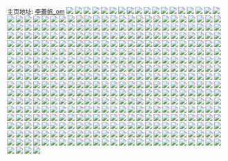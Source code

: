 主页地址: [李蕾帆_om](https://weibo.com/u/5247281561) 
![](https://wx4.sinaimg.cn/mw2000/005J73Dzly1h9omh6bc5vj32c034nnpe.jpg) 
![](https://wx4.sinaimg.cn/mw2000/005J73Dzly1h9omh8sh2vj32c03404qp.jpg) 
![](https://wx4.sinaimg.cn/mw2000/005J73Dzly1h9omitakvmj32bz34w4qq.jpg) 
![](https://wx4.sinaimg.cn/mw2000/005J73Dzly1h9omh80bj3j3293319npe.jpg) 
![](https://wx4.sinaimg.cn/mw2000/005J73Dzly1h9omh9moluj31js282b29.jpg) 
![](https://wx4.sinaimg.cn/mw2000/005J73Dzly1h9kn6uz4txj31o02aghdt.jpg) 
![](https://wx4.sinaimg.cn/mw2000/005J73Dzly1h913d6k7wkj30n01dstc2.jpg) 
![](https://wx4.sinaimg.cn/mw2000/005J73Dzly1h913d741l9j30u01hcqc7.jpg) 
![](https://wx4.sinaimg.cn/mw2000/005J73Dzgy1h8z98zhevej30n00lkq7l.jpg) 
![](https://wx4.sinaimg.cn/mw2000/005J73Dzgy1h8z98yklurj30n00mmdmr.jpg) 
![](https://wx4.sinaimg.cn/mw2000/005J73Dzgy1h8ub0raszaj31cl14wqi0.jpg) 
![](https://wx4.sinaimg.cn/mw2000/005J73Dzgy1h8ub0v54esj31kw1fcqs1.jpg) 
![](https://wx4.sinaimg.cn/mw2000/005J73Dzly1h8l1al0fl1j32c0340u0y.jpg) 
![](https://wx4.sinaimg.cn/mw2000/005J73Dzly1h8l1boupafj30n00vudrq.jpg) 
![](https://wx4.sinaimg.cn/mw2000/005J73Dzly1h8l1ahsmjmj30u01hck33.jpg) 
![](https://wx4.sinaimg.cn/mw2000/005J73Dzgy1h8d27r187ej30n00mm40x.jpg) 
![](https://wx4.sinaimg.cn/mw2000/005J73Dzgy1h8d27srdi8j30n00mo799.jpg) 
![](https://wx4.sinaimg.cn/mw2000/005J73Dzgy1h8d27u2rg3j30n00ms454.jpg) 
![](https://wx4.sinaimg.cn/mw2000/005J73Dzgy1h8d27vbhroj30n00mp7dd.jpg) 
![](https://wx4.sinaimg.cn/mw2000/005J73Dzgy1h83zrx61juj30n00uhdrj.jpg) 
![](https://wx4.sinaimg.cn/mw2000/005J73Dzgy1h83zryh573j30n00uhtei.jpg) 
![](https://wx4.sinaimg.cn/mw2000/005J73Dzgy1h7vvftm24rj30n00mpk03.jpg) 
![](https://wx4.sinaimg.cn/mw2000/005J73Dzgy1h7vvfs2v5ij30n00mwajm.jpg) 
![](https://wx4.sinaimg.cn/mw2000/005J73Dzgy1h7tmhz4x65j33402c07wi.jpg) 
![](https://wx4.sinaimg.cn/mw2000/005J73Dzgy1h7tmi4bo7ej31o02yoe81.jpg) 
![](https://wx4.sinaimg.cn/mw2000/005J73Dzly1h7jtladfq5j30yi16w437.jpg) 
![](https://wx4.sinaimg.cn/mw2000/005J73Dzly1h7jtl9pizaj30n01ds7ba.jpg) 
![](https://wx4.sinaimg.cn/mw2000/005J73Dzly1h7jtlaxpvuj30n00f7gnz.jpg) 
![](https://wx4.sinaimg.cn/mw2000/005J73Dzly1h7fnwo2jp4j32c033zkjl.jpg) 
![](https://wx4.sinaimg.cn/mw2000/005J73Dzly1h7fnwpccq9j32fz2c0nnm.jpg) 
![](https://wx4.sinaimg.cn/mw2000/005J73Dzly1h7fnwopgnuj32c03404qp.jpg) 
![](https://wx4.sinaimg.cn/mw2000/005J73Dzly1h7fnwk7ab2j32l12c01ky.jpg) 
![](https://wx4.sinaimg.cn/mw2000/005J73Dzgy1h7d44gnbb8j31o0280b29.jpg) 
![](https://wx4.sinaimg.cn/mw2000/005J73Dzgy1h7d44ag5aqj31m125e7wh.jpg) 
![](https://wx4.sinaimg.cn/mw2000/005J73Dzgy1h7d44lcpftj31k41ut4qp.jpg) 
![](https://wx4.sinaimg.cn/mw2000/005J73Dzgy1h7d44vvfzrj32801o01ky.jpg) 
![](https://wx4.sinaimg.cn/mw2000/005J73Dzly1h79tst2xzyj30n00s0tga.jpg) 
![](https://wx4.sinaimg.cn/mw2000/005J73Dzly1h79tqezemwj30n00o4gq3.jpg) 
![](https://wx4.sinaimg.cn/mw2000/005J73Dzly1h79tssgl5yj30n00gx422.jpg) 
![](https://wx4.sinaimg.cn/mw2000/005J73Dzly1h79ttk2fglj30n00s7myj.jpg) 
![](https://wx4.sinaimg.cn/mw2000/005J73Dzly1h704uxipiej30n01dsgxz.jpg) 
![](https://wx4.sinaimg.cn/mw2000/005J73Dzly1h704uypju4j31jk0uw3zs.jpg) 
![](https://wx4.sinaimg.cn/mw2000/005J73Dzly1h6vsq3f1oyj31kw16ktyc.jpg) 
![](https://wx4.sinaimg.cn/mw2000/005J73Dzly1h6vsq3unwlj30sg0lbwpa.jpg) 
![](https://wx4.sinaimg.cn/mw2000/005J73Dzly1h6vsq4afnsj31kw16kkhr.jpg) 
![](https://wx4.sinaimg.cn/mw2000/005J73Dzly1h6vsq4nq1fj31kw16knkj.jpg) 
![](https://wx4.sinaimg.cn/mw2000/005J73Dzly1h6vsq566izj30sg0lbdsp.jpg) 
![](https://wx4.sinaimg.cn/mw2000/005J73Dzly1h6vsq2yjl1j31kw16kh9d.jpg) 
![](https://wx4.sinaimg.cn/mw2000/005J73Dzly1h6rem5c3jij32c03404qp.jpg) 
![](https://wx4.sinaimg.cn/mw2000/005J73Dzly1h6remxscrvj30n014ldr6.jpg) 
![](https://wx4.sinaimg.cn/mw2000/005J73Dzly1h6remxireuj30n014otgz.jpg) 
![](https://wx4.sinaimg.cn/mw2000/005J73Dzly1h6rem5z206j321g33squw.jpg) 
![](https://wx4.sinaimg.cn/mw2000/005J73Dzly1h6rentgmiij32c0340npe.jpg) 
![](https://wx4.sinaimg.cn/mw2000/005J73Dzly1h6ren04z2gj32c0340e82.jpg) 
![](https://wx4.sinaimg.cn/mw2000/005J73Dzly1h6p110p2aqj31nm2o2tfr.jpg) 
![](https://wx4.sinaimg.cn/mw2000/005J73Dzly1h6p111bzhlj30l00wzjwh.jpg) 
![](https://wx4.sinaimg.cn/mw2000/005J73Dzly1h6p111mrgdj30mz0u7wlb.jpg) 
![](https://wx4.sinaimg.cn/mw2000/005J73Dzly1h6p1132vktj31o02g1u0x.jpg) 
![](https://wx4.sinaimg.cn/mw2000/005J73Dzgy1h6b44y2cv3j31561f4tvk.jpg) 
![](https://wx4.sinaimg.cn/mw2000/005J73Dzgy1h6b451rx5aj32nt2c04qr.jpg) 
![](https://wx4.sinaimg.cn/mw2000/005J73Dzgy1h6b4555096j32c030qb2b.jpg) 
![](https://wx4.sinaimg.cn/mw2000/005J73Dzgy1h6b45kt0h2j32c03401ky.jpg) 
![](https://wx4.sinaimg.cn/mw2000/005J73Dzgy1h6b4oczdfjj32c03407wj.jpg) 
![](https://wx4.sinaimg.cn/mw2000/005J73Dzgy1h6b4ohv6p2j32c0340b2c.jpg) 
![](https://wx4.sinaimg.cn/mw2000/005J73Dzly1h6464y71zij3253340u0y.jpg) 
![](https://wx4.sinaimg.cn/mw2000/005J73Dzly1h6465bj5oqj33402c0e82.jpg) 
![](https://wx4.sinaimg.cn/mw2000/005J73Dzly1h6464ngl9bj32c03407a9.jpg) 
![](https://wx4.sinaimg.cn/mw2000/005J73Dzly1h64652px6wj32c0340x6s.jpg) 
![](https://wx4.sinaimg.cn/mw2000/005J73Dzly1h6464r8rrsj32c03404qs.jpg) 
![](https://wx4.sinaimg.cn/mw2000/005J73Dzly1h6464la2swj32c0340npd.jpg) 
![](https://wx4.sinaimg.cn/mw2000/005J73Dzly1h6465uo9ywj32c03401l0.jpg) 
![](https://wx4.sinaimg.cn/mw2000/005J73Dzgy1h62h6ctguej31j323uhdt.jpg) 
![](https://wx4.sinaimg.cn/mw2000/005J73Dzgy1h62h6b6a8lj31n11t97ev.jpg) 
![](https://wx4.sinaimg.cn/mw2000/005J73Dzly1h61mzd432wj31xg2lgqv6.jpg) 
![](https://wx4.sinaimg.cn/mw2000/005J73Dzly1h61mzb2hrij324f2uyb2b.jpg) 
![](https://wx4.sinaimg.cn/mw2000/005J73Dzly1h61mz2t9bvj319y1y01b9.jpg) 
![](https://wx4.sinaimg.cn/mw2000/005J73Dzly1h61myvpgqvj321420b1kz.jpg) 
![](https://wx4.sinaimg.cn/mw2000/005J73Dzly1h61mz86mi8j32c0340hdy.jpg) 
![](https://wx4.sinaimg.cn/mw2000/005J73Dzly1h5glg4q2bhj30n01dsavg.jpg) 
![](https://wx4.sinaimg.cn/mw2000/005J73Dzly1h5glg1hgjvj30n01ds4qp.jpg) 
![](https://wx4.sinaimg.cn/mw2000/005J73Dzly1h58vmv99pqj30fa0qa0wv.jpg) 
![](https://wx4.sinaimg.cn/mw2000/005J73Dzly1h58vmxvub3j30f90o0tdx.jpg) 
![](https://wx4.sinaimg.cn/mw2000/005J73Dzly1h57dpk84m0j30n018q410.jpg) 
![](https://wx4.sinaimg.cn/mw2000/005J73Dzly1h57dpjyjdkj30n00vt0vz.jpg) 
![](https://wx4.sinaimg.cn/mw2000/005J73Dzly1h52uj43gfzj32dc35sqv7.jpg) 
![](https://wx4.sinaimg.cn/mw2000/005J73Dzly1h52uj5fmbfj31oo1o04qp.jpg) 
![](https://wx4.sinaimg.cn/mw2000/005J73Dzly1h52uiww83ij32dc35sb2a.jpg) 
![](https://wx4.sinaimg.cn/mw2000/005J73Dzly1h4x81lsqnbj31e02jyhdt.jpg) 
![](https://wx4.sinaimg.cn/mw2000/005J73Dzly1h4x81jjw7jj31ia235h69.jpg) 
![](https://wx4.sinaimg.cn/mw2000/005J73Dzly1h4x81wvo06j31jb2edb29.jpg) 
![](https://wx4.sinaimg.cn/mw2000/005J73Dzly1h4x81o7tcbj31uh1nzx6p.jpg) 
![](https://wx4.sinaimg.cn/mw2000/005J73Dzly1h4x81rdjyfj31nz2yoqv5.jpg) 
![](https://wx4.sinaimg.cn/mw2000/005J73Dzly1h4oqeeg6u1j323p31j1ky.jpg) 
![](https://wx4.sinaimg.cn/mw2000/005J73Dzly1h4oqeff9frj32be35s7wi.jpg) 
![](https://wx4.sinaimg.cn/mw2000/005J73Dzly1h4oqepbk1uj328q2zne82.jpg) 
![](https://wx4.sinaimg.cn/mw2000/005J73Dzly1h4lgdmb50hj31cg27qnk2.jpg) 
![](https://wx4.sinaimg.cn/mw2000/005J73Dzly1h4lgdnibcuj31j929b4oq.jpg) 
![](https://wx4.sinaimg.cn/mw2000/005J73Dzly1h4lgdmtlpkj31751wj7n5.jpg) 
![](https://wx4.sinaimg.cn/mw2000/005J73Dzly1h4echkaafwj30mi0mr7at.jpg) 
![](https://wx4.sinaimg.cn/mw2000/005J73Dzly1h4bdu0uz4zj30mm12dti3.jpg) 
![](https://wx4.sinaimg.cn/mw2000/005J73Dzly1h4bdtylf0fj30mg13nwm5.jpg) 
![](https://wx4.sinaimg.cn/mw2000/005J73Dzly1h3pgjic9wkj32c0340e82.jpg) 
![](https://wx4.sinaimg.cn/mw2000/005J73Dzly1h3pgjzobqzj32c0340qv9.jpg) 
![](https://wx4.sinaimg.cn/mw2000/005J73Dzgy1h3mzf1a92xj31fn1wu7uj.jpg) 
![](https://wx4.sinaimg.cn/mw2000/005J73Dzgy1h3mzf3jg6sj31kt23q4qp.jpg) 
![](https://wx4.sinaimg.cn/mw2000/005J73Dzgy1h3mzezks3vj30yi19ldr6.jpg) 
![](https://wx4.sinaimg.cn/mw2000/005J73Dzgy1h3mzeygtpcj30yi19rdrk.jpg) 
![](https://wx4.sinaimg.cn/mw2000/005J73Dzgy1h3kko0j8k0j30n00ukdn0.jpg) 
![](https://wx4.sinaimg.cn/mw2000/005J73Dzgy1h3kko1rxelj30n00pd449.jpg) 
![](https://wx4.sinaimg.cn/mw2000/005J73Dzgy1h3kko47jw5j30n00ulaf0.jpg) 
![](https://wx4.sinaimg.cn/mw2000/005J73Dzgy1h3kknyry3nj30n00u77bu.jpg) 
![](https://wx4.sinaimg.cn/mw2000/005J73Dzgy1h3bjw2abx6j315o1jq1kx.jpg) 
![](https://wx4.sinaimg.cn/mw2000/005J73Dzgy1h35rsf22k1j32c035d4qr.jpg) 
![](https://wx4.sinaimg.cn/mw2000/005J73Dzgy1h35rsh9dfoj323k2sqqv5.jpg) 
![](https://wx4.sinaimg.cn/mw2000/005J73Dzgy1h35rrz8j3kj33402c0x6p.jpg) 
![](https://wx4.sinaimg.cn/mw2000/005J73Dzgy1h35rs371uuj31ly26b7wi.jpg) 
![](https://wx4.sinaimg.cn/mw2000/005J73Dzgy1h2yup1lewxj31c02474qp.jpg) 
![](https://wx4.sinaimg.cn/mw2000/005J73Dzgy1h2yuozgi4zj31h82511ky.jpg) 
![](https://wx4.sinaimg.cn/mw2000/005J73Dzgy1h2v8cac1b5j31o0280kjl.jpg) 
![](https://wx4.sinaimg.cn/mw2000/005J73Dzgy1h2v8c79hfxj31o0280x6p.jpg) 
![](https://wx4.sinaimg.cn/mw2000/005J73Dzgy1h2v8ch8okwj31o02801ky.jpg) 
![](https://wx4.sinaimg.cn/mw2000/005J73Dzgy1h2v8cjx8lbj31o0280npd.jpg) 
![](https://wx4.sinaimg.cn/mw2000/005J73Dzgy1h2lvcn3kebj30n01dsajr.jpg) 
![](https://wx4.sinaimg.cn/mw2000/005J73Dzgy1h2lvcqt0rnj32c03401kz.jpg) 
![](https://wx4.sinaimg.cn/mw2000/005J73Dzly1h2dkzb0glvj30gi0esq49.jpg) 
![](https://wx4.sinaimg.cn/mw2000/005J73Dzly1h2cfkc2zcnj320n2ou1kz.jpg) 
![](https://wx4.sinaimg.cn/mw2000/005J73Dzly1h2cfkewx4kj321a2qlx6q.jpg) 
![](https://wx4.sinaimg.cn/mw2000/005J73Dzgy1h29ijwoj03j30n01dsdre.jpg) 
![](https://wx4.sinaimg.cn/mw2000/005J73Dzgy1h29ijy86h1j30n01dswos.jpg) 
![](https://wx4.sinaimg.cn/mw2000/005J73Dzgy1h29ijuhnl6j30n01ds7fe.jpg) 
![](https://wx4.sinaimg.cn/mw2000/005J73Dzgy1h29ik0eye2j30n01dswqs.jpg) 
![](https://wx4.sinaimg.cn/mw2000/005J73Dzgy1h29ik2vetcj30n01dsnco.jpg) 
![](https://wx4.sinaimg.cn/mw2000/005J73Dzgy1h29ik5nwp1j30n01dswqq.jpg) 
![](https://wx4.sinaimg.cn/mw2000/005J73Dzgy1h29ik7xdx1j30n01dsgz0.jpg) 
![](https://wx4.sinaimg.cn/mw2000/005J73Dzgy1h29ikc97lmj30n01dsan8.jpg) 
![](https://wx4.sinaimg.cn/mw2000/005J73Dzgy1h29ikcul4xj30u00ucwfj.jpg) 
![](https://wx4.sinaimg.cn/mw2000/005J73Dzly1h282a7dg1wj32h42bzqv6.jpg) 
![](https://wx4.sinaimg.cn/mw2000/005J73Dzly1h282a51oiij32yo280npg.jpg) 
![](https://wx4.sinaimg.cn/mw2000/005J73Dzly1h282aelf5bj32td27zu0z.jpg) 
![](https://wx4.sinaimg.cn/mw2000/005J73Dzly1h22e6i45y5j32802yoqv8.jpg) 
![](https://wx4.sinaimg.cn/mw2000/005J73Dzly1h22e6mnyt1j32802xje84.jpg) 
![](https://wx4.sinaimg.cn/mw2000/005J73Dzly1h22e6qwbkej329n30vqv7.jpg) 
![](https://wx4.sinaimg.cn/mw2000/005J73Dzly1h22e6yglirj32bz33z7wj.jpg) 
![](https://wx4.sinaimg.cn/mw2000/005J73Dzly1h22e8q7on5j30u00ucwfj.jpg) 
![](https://wx4.sinaimg.cn/mw2000/005J73Dzgy1h1zpvzwpntj30n01dswm6.jpg) 
![](https://wx4.sinaimg.cn/mw2000/005J73Dzgy1h1zpw0uhmtj30n01dsqao.jpg) 
![](https://wx4.sinaimg.cn/mw2000/005J73Dzgy1h1zpwvya6ej30mn0ovq8a.jpg) 
![](https://wx4.sinaimg.cn/mw2000/005J73Dzgy1h1xrf26i2rj31h21yrnpd.jpg) 
![](https://wx4.sinaimg.cn/mw2000/005J73Dzgy1h1xrf6lw0qj31d51ti1kx.jpg) 
![](https://wx4.sinaimg.cn/mw2000/005J73Dzgy1h1vezx8k8aj31o0280e82.jpg) 
![](https://wx4.sinaimg.cn/mw2000/005J73Dzgy1h1vf088ggyj31o02804qq.jpg) 
![](https://wx4.sinaimg.cn/mw2000/005J73Dzgy1h1veypmjeaj31v32hghdt.jpg) 
![](https://wx4.sinaimg.cn/mw2000/005J73Dzly1h1t9txwdpuj32c0340hdw.jpg) 
![](https://wx4.sinaimg.cn/mw2000/005J73Dzly1h1t9tr4v7nj32c0340e84.jpg) 
![](https://wx4.sinaimg.cn/mw2000/005J73Dzly1h1t9u1q1pej32c02k11kz.jpg) 
![](https://wx4.sinaimg.cn/mw2000/005J73Dzly1h1t9uejyt5j32c0340b2d.jpg) 
![](https://wx4.sinaimg.cn/mw2000/005J73Dzly1h1t9upwzllj31st2c0e83.jpg) 
![](https://wx4.sinaimg.cn/mw2000/005J73Dzly1h1t9uufyd7j32ag31y7wi.jpg) 
![](https://wx4.sinaimg.cn/mw2000/005J73Dzgy1h1s08h2i77j30u01hc7ng.jpg) 
![](https://wx4.sinaimg.cn/mw2000/005J73Dzgy1h1s08n1porj30n00n0jx4.jpg) 
![](https://wx4.sinaimg.cn/mw2000/005J73Dzgy1h1oiydg4eqj32yo280npf.jpg) 
![](https://wx4.sinaimg.cn/mw2000/005J73Dzgy1h1oiys4t7aj32yo2801l0.jpg) 
![](https://wx4.sinaimg.cn/mw2000/005J73Dzgy1h1oiz3wksvj32yo280hdv.jpg) 
![](https://wx4.sinaimg.cn/mw2000/005J73Dzly1h1lvdtmyfjj31o0280hdu.jpg) 
![](https://wx4.sinaimg.cn/mw2000/005J73Dzly1h1lvdx9mc9j31o0280x6p.jpg) 
![](https://wx4.sinaimg.cn/mw2000/005J73Dzly1h1lvdppebuj31o02801ky.jpg) 
![](https://wx4.sinaimg.cn/mw2000/005J73Dzgy1h1kvnglnsuj30u00xik5i.jpg) 
![](https://wx4.sinaimg.cn/mw2000/005J73Dzgy1h1kvis9uozj30vw0r2kjb.jpg) 
![](https://wx4.sinaimg.cn/mw2000/005J73Dzly1h1dsdezv1lj30mw0kxacw.jpg) 
![](https://wx4.sinaimg.cn/mw2000/005J73Dzgy1h1czd0473xj32802yox6r.jpg) 
![](https://wx4.sinaimg.cn/mw2000/005J73Dzgy1h1czcn4223j32802yo7wl.jpg) 
![](https://wx4.sinaimg.cn/mw2000/005J73Dzgy1h1csdzju4zj30n01dsk1f.jpg) 
![](https://wx4.sinaimg.cn/mw2000/005J73Dzgy1h1cse0s5qcj30n01dstij.jpg) 
![](https://wx4.sinaimg.cn/mw2000/005J73Dzgy1h1cse26plsj30n01ds47i.jpg) 
![](https://wx4.sinaimg.cn/mw2000/005J73Dzgy1h1csdy5f0oj30n01ds13m.jpg) 
![](https://wx4.sinaimg.cn/mw2000/005J73Dzgy1h1cse3fqvcj30n01dsk33.jpg) 
![](https://wx4.sinaimg.cn/mw2000/005J73Dzgy1h1cse40qh6j30u00u0q5l.jpg) 
![](https://wx4.sinaimg.cn/mw2000/005J73Dzgy1h1aiga1d5jj30n00h2q54.jpg) 
![](https://wx4.sinaimg.cn/mw2000/005J73Dzly1h14id9hgjfj324j2tax6r.jpg) 
![](https://wx4.sinaimg.cn/mw2000/005J73Dzly1h14id5sgbnj32802yokjm.jpg) 
![](https://wx4.sinaimg.cn/mw2000/005J73Dzly1h14id2l64pj321d2pu4qq.jpg) 
![](https://wx4.sinaimg.cn/mw2000/005J73Dzly1h14idd3n9vj324e2tve82.jpg) 
![](https://wx4.sinaimg.cn/mw2000/005J73Dzly1h114ae509gj32c03407wj.jpg) 
![](https://wx4.sinaimg.cn/mw2000/005J73Dzly1h1148rn12tj30sw0wkahy.jpg) 
![](https://wx4.sinaimg.cn/mw2000/005J73Dzly1h1148u3qlbj32c0340hdu.jpg) 
![](https://wx4.sinaimg.cn/mw2000/005J73Dzly1h114ah7w2uj326b2wf4qr.jpg) 
![](https://wx4.sinaimg.cn/mw2000/005J73Dzly1h0wn061sjbj32802yob2c.jpg) 
![](https://wx4.sinaimg.cn/mw2000/005J73Dzly1h0wn0idfgpj31u42g51ky.jpg) 
![](https://wx4.sinaimg.cn/mw2000/005J73Dzly1h0wn0lhiyhj31ne277npd.jpg) 
![](https://wx4.sinaimg.cn/mw2000/005J73Dzly1h0wn0fqy7oj323w2t74qr.jpg) 
![](https://wx4.sinaimg.cn/mw2000/005J73Dzly1h0wn0af05kj324a2tq7wj.jpg) 
![](https://wx4.sinaimg.cn/mw2000/005J73Dzly1h0wn0qm60jj32802yob2b.jpg) 
![](https://wx4.sinaimg.cn/mw2000/005J73Dzly1h0s1r3jc6wj30n00nqgrr.jpg) 
![](https://wx4.sinaimg.cn/mw2000/005J73Dzly1h0s1r37xj1j30n00ufn46.jpg) 
![](https://wx4.sinaimg.cn/mw2000/005J73Dzly1h0s1r3vwyyj30mn0uz45l.jpg) 
![](https://wx4.sinaimg.cn/mw2000/005J73Dzly1h0s1r46wp1j30n00nkq7k.jpg) 
![](https://wx4.sinaimg.cn/mw2000/005J73Dzly1h0r4dc7ofcj32802yokjn.jpg) 
![](https://wx4.sinaimg.cn/mw2000/005J73Dzly1h0r4d8g8rvj32c02w0x6q.jpg) 
![](https://wx4.sinaimg.cn/mw2000/005J73Dzly1h0naymanlyj30mz12otes.jpg) 
![](https://wx4.sinaimg.cn/mw2000/005J73Dzly1h0naykel6yj31hc0u0k6t.jpg) 
![](https://wx4.sinaimg.cn/mw2000/005J73Dzly1h0kzupv5o0j32802yoqv8.jpg) 
![](https://wx4.sinaimg.cn/mw2000/005J73Dzly1h0kzu5yd2nj32802yo7wk.jpg) 
![](https://wx4.sinaimg.cn/mw2000/005J73Dzly1h0ixs36q49j31zj2ndnpe.jpg) 
![](https://wx4.sinaimg.cn/mw2000/005J73Dzly1h0ixsmw7khj31lu2aw7wi.jpg) 
![](https://wx4.sinaimg.cn/mw2000/005J73Dzly1h0ixt1bxlwj31ly21zkjl.jpg) 
![](https://wx4.sinaimg.cn/mw2000/005J73Dzly1h0i1gffvvej30u016pdno.jpg) 
![](https://wx4.sinaimg.cn/mw2000/005J73Dzly1h0i1eo6vj0j30ty16sn2c.jpg) 
![](https://wx4.sinaimg.cn/mw2000/005J73Dzly1h0i1ekrgqpj30ty16nqab.jpg) 
![](https://wx4.sinaimg.cn/mw2000/005J73Dzly1h0eevm5occj33402c0b2b.jpg) 
![](https://wx4.sinaimg.cn/mw2000/005J73Dzly1h0eevry4gxj31yu2mhb2a.jpg) 
![](https://wx4.sinaimg.cn/mw2000/005J73Dzly1h0eew58xw7j32c0340b2b.jpg) 
![](https://wx4.sinaimg.cn/mw2000/005J73Dzly1h0eewb8my6j31ss2eeb2a.jpg) 
![](https://wx4.sinaimg.cn/mw2000/005J73Dzly1h0eevwhd66j32c02kxb2a.jpg) 
![](https://wx4.sinaimg.cn/mw2000/005J73Dzly1h0eewisckwj32c0340npf.jpg) 
![](https://wx4.sinaimg.cn/mw2000/005J73Dzly1h09xtfg8rtj30n01b7qg5.jpg) 
![](https://wx4.sinaimg.cn/mw2000/005J73Dzly1h099m71jpuj30n01dsqbi.jpg) 
![](https://wx4.sinaimg.cn/mw2000/005J73Dzly1h099m7uec6j30n01dsqeo.jpg) 
![](https://wx4.sinaimg.cn/mw2000/005J73Dzly1h099m8qnvij30n01ds4bf.jpg) 
![](https://wx4.sinaimg.cn/mw2000/005J73Dzly1h099ma44r3j30n01ds4bl.jpg) 
![](https://wx4.sinaimg.cn/mw2000/005J73Dzly1h099mb0pdwj30n01ds490.jpg) 
![](https://wx4.sinaimg.cn/mw2000/005J73Dzly1h099mbqqcoj30n01dsaj5.jpg) 
![](https://wx4.sinaimg.cn/mw2000/005J73Dzly1h099mc7lzuj30n01dswhs.jpg) 
![](https://wx4.sinaimg.cn/mw2000/005J73Dzly1h099mcy5tbj30n01ds4ae.jpg) 
![](https://wx4.sinaimg.cn/mw2000/005J73Dzly1h099m6cpm8j30n01dsqfn.jpg) 
![](https://wx4.sinaimg.cn/mw2000/005J73Dzly1h099mdfrp3j30n01dsn8w.jpg) 
![](https://wx4.sinaimg.cn/mw2000/005J73Dzly1h099mdwkb4j30n01dswng.jpg) 
![](https://wx4.sinaimg.cn/mw2000/005J73Dzly1h099mfbh01j30n01dsnbl.jpg) 
![](https://wx4.sinaimg.cn/mw2000/005J73Dzly1h06atepa5aj32c02m7b2a.jpg) 
![](https://wx4.sinaimg.cn/mw2000/005J73Dzly1h06asf8t6jj31sp2fbqv5.jpg) 
![](https://wx4.sinaimg.cn/mw2000/005J73Dzly1h06asahb2aj320h2jnqnh.jpg) 
![](https://wx4.sinaimg.cn/mw2000/005J73Dzly1h06arlkijdj30sg0s1q7u.jpg) 
![](https://wx4.sinaimg.cn/mw2000/005J73Dzly1h06asjsgwmj31yl2r4x6p.jpg) 
![](https://wx4.sinaimg.cn/mw2000/005J73Dzly1h04ruiohjhj30n00iktad.jpg) 
![](https://wx4.sinaimg.cn/mw2000/005J73Dzly1h04rvtuerwj30n00hdabk.jpg) 
![](https://wx4.sinaimg.cn/mw2000/005J73Dzly1h02gc3ea7vj31zx28i4qp.jpg) 
![](https://wx4.sinaimg.cn/mw2000/005J73Dzly1h02gc4re4cj321y2cn1kx.jpg) 
![](https://wx4.sinaimg.cn/mw2000/005J73Dzly1gzyxyp4r1zj30sg0fstd5.jpg) 
![](https://wx4.sinaimg.cn/mw2000/005J73Dzly1gzyxyr8tuhj31mu1rbhdt.jpg) 
![](https://wx4.sinaimg.cn/mw2000/005J73Dzly1gzyxysqkulj31ea1qt1kx.jpg) 
![](https://wx4.sinaimg.cn/mw2000/005J73Dzly1gzyxzjhdk8j30rs0ri41h.jpg) 
![](https://wx4.sinaimg.cn/mw2000/005J73Dzly1gzuqbismr2j324u2yonpf.jpg) 
![](https://wx4.sinaimg.cn/mw2000/005J73Dzly1gzuqamshxfj32802yokjn.jpg) 
![](https://wx4.sinaimg.cn/mw2000/005J73Dzly1gzuqcc25idj32802yokjn.jpg) 
![](https://wx4.sinaimg.cn/mw2000/005J73Dzly1gzrb53h23pj313u0tu7m2.jpg) 
![](https://wx4.sinaimg.cn/mw2000/005J73Dzly1gzrb2zn220j31f620yhdt.jpg) 
![](https://wx4.sinaimg.cn/mw2000/005J73Dzly1gzrb2cn1qkj32802yoe84.jpg) 
![](https://wx4.sinaimg.cn/mw2000/005J73Dzly1gzrb2gthp4j32012ute83.jpg) 
![](https://wx4.sinaimg.cn/mw2000/005J73Dzly1gzrb2kjc6vj3280318x6q.jpg) 
![](https://wx4.sinaimg.cn/mw2000/005J73Dzly1gznpnfcr2xj32802yn4qs.jpg) 
![](https://wx4.sinaimg.cn/mw2000/005J73Dzly1gznpo1sngoj32802yonpe.jpg) 
![](https://wx4.sinaimg.cn/mw2000/005J73Dzly1gznpmtynnvj32802yonph.jpg) 
![](https://wx4.sinaimg.cn/mw2000/005J73Dzly1gznpn6tsr2j31zd29xb2a.jpg) 
![](https://wx4.sinaimg.cn/mw2000/005J73Dzly1gznpn201wzj32802yoe85.jpg) 
![](https://wx4.sinaimg.cn/mw2000/005J73Dzly1gzmjuqff8aj32c0340hdv.jpg) 
![](https://wx4.sinaimg.cn/mw2000/005J73Dzly1gzgozamrluj30u01hc19h.jpg) 
![](https://wx4.sinaimg.cn/mw2000/005J73Dzly1gz6klr315xj30sg0pswgy.jpg) 
![](https://wx4.sinaimg.cn/mw2000/005J73Dzly1gz1jd7f5rpj324y2yokjn.jpg) 
![](https://wx4.sinaimg.cn/mw2000/005J73Dzly1gz1jdcvyd9j322e2wjb2b.jpg) 
![](https://wx4.sinaimg.cn/mw2000/005J73Dzly1gz1jdajpf7j31xq2ubu0y.jpg) 
![](https://wx4.sinaimg.cn/mw2000/005J73Dzly1gyzeto5lgfj32c0340x6q.jpg) 
![](https://wx4.sinaimg.cn/mw2000/005J73Dzly1gyyl70tlbbj30n01d8gsk.jpg) 
![](https://wx4.sinaimg.cn/mw2000/005J73Dzly1gyyl99lf8ej30hs0hldh2.jpg) 
![](https://wx4.sinaimg.cn/mw2000/005J73Dzly1gyv079ana0j326u24m7wi.jpg) 
![](https://wx4.sinaimg.cn/mw2000/005J73Dzly1gyv07b4j53j321i20f1ky.jpg) 
![](https://wx4.sinaimg.cn/mw2000/005J73Dzly1gyv077hx2ij326l23mb2a.jpg) 
![](https://wx4.sinaimg.cn/mw2000/005J73Dzly1gytumtn3cbj30n00pwq8r.jpg) 
![](https://wx4.sinaimg.cn/mw2000/005J73Dzly1gytufun42cj32c02xa1kz.jpg) 
![](https://wx4.sinaimg.cn/mw2000/005J73Dzly1gytufw2pttj32372snb2a.jpg) 
![](https://wx4.sinaimg.cn/mw2000/005J73Dzly1gytuftej5oj30u01hcdy5.jpg) 
![](https://wx4.sinaimg.cn/mw2000/005J73Dzly1gyp0gz2tgvj31uh2kox6p.jpg) 
![](https://wx4.sinaimg.cn/mw2000/005J73Dzly1gyp0h54iclj32802yo7wj.jpg) 
![](https://wx4.sinaimg.cn/mw2000/005J73Dzly1gyp0h9crz8j32802yoqv8.jpg) 
![](https://wx4.sinaimg.cn/mw2000/005J73Dzly1gyp0hansakj31tp2fmqv5.jpg) 
![](https://wx4.sinaimg.cn/mw2000/005J73Dzly1gyp0gxdtiaj32802yo1l0.jpg) 
![](https://wx4.sinaimg.cn/mw2000/005J73Dzly1gyp0k7hynmj32802yoqv6.jpg) 
![](https://wx4.sinaimg.cn/mw2000/005J73Dzly1gyjhi1qt9jj31hc0u0ti4.jpg) 
![](https://wx4.sinaimg.cn/mw2000/005J73Dzly1gyjhi14wkij31hc0u043u.jpg) 
![](https://wx4.sinaimg.cn/mw2000/005J73Dzly1gyjhi1i78kj31hc0u0tky.jpg) 
![](https://wx4.sinaimg.cn/mw2000/005J73Dzly1gyjhi3z9yhj31hc0u0jz2.jpg) 
![](https://wx4.sinaimg.cn/mw2000/005J73Dzly1gyi5ktddpgj31p72inqv5.jpg) 
![](https://wx4.sinaimg.cn/mw2000/005J73Dzly1gyi5krku6wj313a1ugx1q.jpg) 
![](https://wx4.sinaimg.cn/mw2000/005J73Dzly1gyi5kwxcivj31s02jg1ky.jpg) 
![](https://wx4.sinaimg.cn/mw2000/005J73Dzly1gyi5kufkd4j31ol2hbx6p.jpg) 
![](https://wx4.sinaimg.cn/mw2000/005J73Dzly1gybbmtzl0vj31n92bgu0x.jpg) 
![](https://wx4.sinaimg.cn/mw2000/005J73Dzly1gybbnhf477j31rj2fqe82.jpg) 
![](https://wx4.sinaimg.cn/mw2000/005J73Dzly1gybbnab555j334026w7wj.jpg) 
![](https://wx4.sinaimg.cn/mw2000/005J73Dzly1gybbmxd658j31wx2obx6p.jpg) 
![](https://wx4.sinaimg.cn/mw2000/005J73Dzly1gy8w8ip86ij30u01erttg.jpg) 
![](https://wx4.sinaimg.cn/mw2000/005J73Dzly1gy7ucd7gt2j32yo280x6s.jpg) 
![](https://wx4.sinaimg.cn/mw2000/005J73Dzly1gy7ucenz31j32yo280u0z.jpg) 
![](https://wx4.sinaimg.cn/mw2000/005J73Dzly1gy488cljdmj30vo16uqfc.jpg) 
![](https://wx4.sinaimg.cn/mw2000/005J73Dzly1gy3w4hddoyj30rs0rs76r.jpg) 
![](https://wx4.sinaimg.cn/mw2000/005J73Dzly1gxtohaf75zj30n01dsaly.jpg) 
![](https://wx4.sinaimg.cn/mw2000/005J73Dzly1gxrqbtyt0ij32c0340u0x.jpg) 
![](https://wx4.sinaimg.cn/mw2000/005J73Dzly1gxrqamamv1j32162j8e81.jpg) 
![](https://wx4.sinaimg.cn/mw2000/005J73Dzly1gxrqbwaw1tj32c03401ky.jpg) 
![](https://wx4.sinaimg.cn/mw2000/005J73Dzly1gxrqbsuev5j32c0340x6q.jpg) 
![](https://wx4.sinaimg.cn/mw2000/005J73Dzly1gxrqahv9bzj33402c0b2b.jpg) 
![](https://wx4.sinaimg.cn/mw2000/005J73Dzly1gxqiz8vnsoj31cf0u0wml.jpg) 
![](https://wx4.sinaimg.cn/mw2000/005J73Dzly1gxle6d89u9j30n01dstin.jpg) 
![](https://wx4.sinaimg.cn/mw2000/005J73Dzly1gxle6dyaeaj30n01dsk0n.jpg) 
![](https://wx4.sinaimg.cn/mw2000/005J73Dzly1gxle6ec1tpj30n011n786.jpg) 
![](https://wx4.sinaimg.cn/mw2000/005J73Dzly1gxle6b2xmgj32c0340u0y.jpg) 
![](https://wx4.sinaimg.cn/mw2000/005J73Dzly1gxkd6pbq83j30n00mvq7f.jpg) 
![](https://wx4.sinaimg.cn/mw2000/005J73Dzly1gxkdbv7ro6j30n00rfjsg.jpg) 
![](https://wx4.sinaimg.cn/mw2000/005J73Dzly1gxi1kntw73j30jv1430w0.jpg) 
![](https://wx4.sinaimg.cn/mw2000/005J73Dzly1gxi1f6x222j32802yob2b.jpg) 
![](https://wx4.sinaimg.cn/mw2000/005J73Dzly1gxi1fhpbpbj327c2ynhdv.jpg) 
![](https://wx4.sinaimg.cn/mw2000/005J73Dzly1gxi1fioojxj30n00uu7cb.jpg) 
![](https://wx4.sinaimg.cn/mw2000/005J73Dzly1gxgy4dp2jbj30ul0u045x.jpg) 
![](https://wx4.sinaimg.cn/mw2000/005J73Dzly1gxgy5999s2j30p00p0tdq.jpg) 
![](https://wx4.sinaimg.cn/mw2000/005J73Dzly1gxgy4ee84fj30mg0p3n38.jpg) 
![](https://wx4.sinaimg.cn/mw2000/005J73Dzly1gxa4fkqzgzj30mi0u0qah.jpg) 
![](https://wx4.sinaimg.cn/mw2000/005J73Dzly1gxa4hhjjq9j30mi0u0n5b.jpg) 
![](https://wx4.sinaimg.cn/mw2000/005J73Dzly1gxa4job6pbj30mi0u0ajo.jpg) 
![](https://wx4.sinaimg.cn/mw2000/005J73Dzly1gxa4llx6dgj30ty13y14m.jpg) 
![](https://wx4.sinaimg.cn/mw2000/005J73Dzly1gxa4tnnhijj30mi0u0k28.jpg) 
![](https://wx4.sinaimg.cn/mw2000/005J73Dzly1gxa4tolqd6j30mi0u0qdd.jpg) 
![](https://wx4.sinaimg.cn/mw2000/005J73Dzly1gxa4z2ccipj30n01dste9.jpg) 
![](https://wx4.sinaimg.cn/mw2000/005J73Dzly1gxa4wa3a5bj31400u0aqv.jpg) 
![](https://wx4.sinaimg.cn/mw2000/005J73Dzly1gxa4xrtdk0j30n01dsq88.jpg) 
![](https://wx4.sinaimg.cn/mw2000/005J73Dzly1gx55zck1mmj30u00kewk8.jpg) 
![](https://wx4.sinaimg.cn/mw2000/005J73Dzly1gx55zd0voij30mi0u00xf.jpg) 
![](https://wx4.sinaimg.cn/mw2000/005J73Dzly1gx55zbenh4j30u00midpe.jpg) 
![](https://wx4.sinaimg.cn/mw2000/005J73Dzly1gx55zgry5dj32eo37kqv5.jpg) 
![](https://wx4.sinaimg.cn/mw2000/005J73Dzly1gx55zr8dm1j32eo37khdx.jpg) 
![](https://wx4.sinaimg.cn/mw2000/005J73Dzly1gx55zhdytnj30tm0m8wh5.jpg) 
![](https://wx4.sinaimg.cn/mw2000/005J73Dzly1gx0k9p6czzj30u2144and.jpg) 
![](https://wx4.sinaimg.cn/mw2000/005J73Dzly1gx0k96nqjtj30u01004hs.jpg) 
![](https://wx4.sinaimg.cn/mw2000/005J73Dzly1gx0kmmtyipj30mi0u0dnd.jpg) 
![](https://wx4.sinaimg.cn/mw2000/005J73Dzly1gx0kaxtwedj30u0140nh0.jpg) 
![](https://wx4.sinaimg.cn/mw2000/005J73Dzly1gx0kd8wlasj30ol0sktfg.jpg) 
![](https://wx4.sinaimg.cn/mw2000/005J73Dzly1gx0kezj2erj313u0tunai.jpg) 
![](https://wx4.sinaimg.cn/mw2000/005J73Dzly1gx0kgl38faj313u0tudu8.jpg) 
![](https://wx4.sinaimg.cn/mw2000/005J73Dzly1gx0kho56cjj30u01hctmy.jpg) 
![](https://wx4.sinaimg.cn/mw2000/005J73Dzly1gx0kja0vsgj30n01dsq9f.jpg) 
![](https://wx4.sinaimg.cn/mw2000/005J73Dzly1gwwj08139pj30n00o7dhl.jpg) 
![](https://wx4.sinaimg.cn/mw2000/005J73Dzly1gwwj088nctj30hs0hs401.jpg) 
![](https://wx4.sinaimg.cn/mw2000/005J73Dzly1gwtv1t7pdkj31c821m7wh.jpg) 
![](https://wx4.sinaimg.cn/mw2000/005J73Dzly1gwtv1ruffpj31gz28ab29.jpg) 
![](https://wx4.sinaimg.cn/mw2000/005J73Dzly1gwtv1txn1aj313h1pptt6.jpg) 
![](https://wx4.sinaimg.cn/mw2000/005J73Dzly1gwrwuu0m6jj31sc2ds1k9.jpg) 
![](https://wx4.sinaimg.cn/mw2000/005J73Dzly1gwqqhea4r2j30n00fhdnr.jpg) 
![](https://wx4.sinaimg.cn/mw2000/005J73Dzly1gwqqhdqcrqj30n00ul43d.jpg) 
![](https://wx4.sinaimg.cn/mw2000/005J73Dzly1gwfya15h0bj3294345hdu.jpg) 
![](https://wx4.sinaimg.cn/mw2000/005J73Dzly1gwfy8yebw8j328r33ke82.jpg) 
![](https://wx4.sinaimg.cn/mw2000/005J73Dzly1gweq0zgf6kj32802yonpe.jpg) 
![](https://wx4.sinaimg.cn/mw2000/005J73Dzly1gweq0sxrx2j32pj280qv6.jpg) 
![](https://wx4.sinaimg.cn/mw2000/005J73Dzly1gweq12tvivj32802yonpe.jpg) 
![](https://wx4.sinaimg.cn/mw2000/005J73Dzly1gwbnxrwlbxj33402c04qq.jpg) 
![](https://wx4.sinaimg.cn/mw2000/005J73Dzly1gw5mkyw11rj31m6295qv5.jpg) 
![](https://wx4.sinaimg.cn/mw2000/005J73Dzly1gw5ml8q80gj32372uknpe.jpg) 
![](https://wx4.sinaimg.cn/mw2000/005J73Dzly1gw5ml4j42nj32242ule82.jpg) 
![](https://wx4.sinaimg.cn/mw2000/005J73Dzly1gw5mldbvs9j31z42qvb2a.jpg) 
![](https://wx4.sinaimg.cn/mw2000/005J73Dzly1gw4ht246pxj31ia1vlhdo.jpg) 
![](https://wx4.sinaimg.cn/mw2000/005J73Dzly1gw4ht0x69ej30j60j2ab9.jpg) 
![](https://wx4.sinaimg.cn/mw2000/005J73Dzly1gvxfxsdwnoj30n00cqaeg.jpg) 
![](https://wx4.sinaimg.cn/mw2000/005J73Dzly1gvxfxpehcbj30mv11vdog.jpg) 
![](https://wx4.sinaimg.cn/mw2000/005J73Dzly1gvxfxorct0j30kc0c7dje.jpg) 
![](https://wx4.sinaimg.cn/mw2000/005J73Dzly1gvxfxs3ux0j30jh0cbn15.jpg) 
![](https://wx4.sinaimg.cn/mw2000/005J73Dzly1gvxfxq7ykgj30dj0qbdjc.jpg) 
![](https://wx4.sinaimg.cn/mw2000/005J73Dzly1gvxfxr1anmj30mv10u12h.jpg) 
![](https://wx4.sinaimg.cn/mw2000/005J73Dzly1gvxfxx1yppj33402c0x6q.jpg) 
![](https://wx4.sinaimg.cn/mw2000/005J73Dzly1gvxfxuds7gj31ie1u27wh.jpg) 
![](https://wx4.sinaimg.cn/mw2000/005J73Dzly1gvxfxsr414j30n00csn23.jpg) 
![](https://wx4.sinaimg.cn/mw2000/005J73Dzly1gvp6fhba5xj62c03407wi02.jpg) 
![](https://wx4.sinaimg.cn/mw2000/005J73Dzly1gvp6fl3fn0j62c0340hdw02.jpg) 
![](https://wx4.sinaimg.cn/mw2000/005J73Dzly1gvp6fn9zqaj60u01by7gq02.jpg) 
![](https://wx4.sinaimg.cn/mw2000/005J73Dzly1gvp6fmhrmcj60jz0qfq7u02.jpg) 
![](https://wx4.sinaimg.cn/mw2000/005J73Dzly1gvjuc2owhqj326n2ws7wj.jpg) 
![](https://wx4.sinaimg.cn/mw2000/005J73Dzly1gvjuc3m2uuj60mo0s3gqp02.jpg) 
![](https://wx4.sinaimg.cn/mw2000/005J73Dzly1gvjucarxrlj62862tbhdu02.jpg) 
![](https://wx4.sinaimg.cn/mw2000/005J73Dzly1gvjubt4npbj60tl116k0c02.jpg) 
![](https://wx4.sinaimg.cn/mw2000/005J73Dzly1gv8acc7vs1j62802s64qq02.jpg) 
![](https://wx4.sinaimg.cn/mw2000/005J73Dzly1gv8ac5rjqij62492om1ky02.jpg) 
![](https://wx4.sinaimg.cn/mw2000/005J73Dzly1gv75xdkpwfj628a2zxnpe02.jpg) 
![](https://wx4.sinaimg.cn/mw2000/005J73Dzly1gv75xg2udpj32c0340kjl.jpg) 
![](https://wx4.sinaimg.cn/mw2000/005J73Dzly1gv75yc83lmj33402c0qv5.jpg) 
![](https://wx4.sinaimg.cn/mw2000/005J73Dzly1gv75x5nwnjj62c0340u0y02.jpg) 
![](https://wx4.sinaimg.cn/mw2000/005J73Dzly1gv75yk0w83j33402c07wj.jpg) 
![](https://wx4.sinaimg.cn/mw2000/005J73Dzly1gv75xwfp3xj626v2x5e8202.jpg) 
![](https://wx4.sinaimg.cn/mw2000/005J73Dzly1gv75y7zfc7j62c03401kz02.jpg) 
![](https://wx4.sinaimg.cn/mw2000/005J73Dzly1gv75xz69cpj32c0340hdt.jpg) 
![](https://wx4.sinaimg.cn/mw2000/005J73Dzly1gv75ywmaogj63402c01l002.jpg) 
![](https://wx4.sinaimg.cn/mw2000/005J73Dzly1guu8ux6zlzj61m12a97wh02.jpg) 
![](https://wx4.sinaimg.cn/mw2000/005J73Dzly1guu8uwg4m8j61y628jqv502.jpg) 
![](https://wx4.sinaimg.cn/mw2000/005J73Dzly1guu8uxry1ij60n01dsk2q02.jpg) 
![](https://wx4.sinaimg.cn/mw2000/005J73Dzly1guu8xc9yo3j60n013ttez02.jpg) 
![](https://wx4.sinaimg.cn/mw2000/005J73Dzly1gupxapb87xj61ds0n076h02.jpg) 
![](https://wx4.sinaimg.cn/mw2000/005J73Dzly1gupxap4g40j614n0gzjt502.jpg) 
![](https://wx4.sinaimg.cn/mw2000/005J73Dzly1gupxapjoinj615k0h6n1b02.jpg) 
![](https://wx4.sinaimg.cn/mw2000/005J73Dzly1gul4jepyrjj60lo0rtjxn02.jpg) 
![](https://wx4.sinaimg.cn/mw2000/005J73Dzly1gul4jfdwbwj60n00uxqag02.jpg) 
![](https://wx4.sinaimg.cn/mw2000/005J73Dzly1gul4jfxekjj60ls0xc46o02.jpg) 
![](https://wx4.sinaimg.cn/mw2000/005J73Dzly1gul4jg7025j60n00yj12f02.jpg) 
![](https://wx4.sinaimg.cn/mw2000/005J73Dzly1gul4jf539nj60qo1lq10l02.jpg) 
![](https://wx4.sinaimg.cn/mw2000/005J73Dzly1gul4jfq1ggj60n014j47302.jpg) 
![](https://wx4.sinaimg.cn/mw2000/005J73Dzly1guhfh3nu3qj62802ik7wk02.jpg) 
![](https://wx4.sinaimg.cn/mw2000/005J73Dzly1guhfgwxp8ej626r2l6hdu02.jpg) 
![](https://wx4.sinaimg.cn/mw2000/005J73Dzly1guhfgz5uwcj62802yo1ky02.jpg) 
![](https://wx4.sinaimg.cn/mw2000/005J73Dzly1guhfhrpq99j61g023yb2902.jpg) 
![](https://wx4.sinaimg.cn/mw2000/005J73Dzly1gu9l4qkirmj61sx0u0nnm02.jpg) 
![](https://wx4.sinaimg.cn/mw2000/005J73Dzly1gu9l4pui1ej61ov0u0txp02.jpg) 
![](https://wx4.sinaimg.cn/mw2000/005J73Dzly1gu79nkzuvoj317x13cwr3.jpg) 
![](https://wx4.sinaimg.cn/mw2000/005J73Dzly1gu79n9vtvqj324k3094qr.jpg) 
![](https://wx4.sinaimg.cn/mw2000/005J73Dzly1gu79njk1iij32732usx6q.jpg) 
![](https://wx4.sinaimg.cn/mw2000/005J73Dzly1gu79nown2ij32c02h37wi.jpg) 
![](https://wx4.sinaimg.cn/mw2000/005J73Dzly1gu1hyjiz67j30n00ub7bh.jpg) 
![](https://wx4.sinaimg.cn/mw2000/005J73Dzly1gu1hyz03egj32802p4x6p.jpg) 
![](https://wx4.sinaimg.cn/mw2000/005J73Dzly1gu1hykgpbbj30kc0qr44r.jpg) 
![](https://wx4.sinaimg.cn/mw2000/005J73Dzly1gu1hylao50j30lz0ssq9f.jpg) 
![](https://wx4.sinaimg.cn/mw2000/005J73Dzly1gu1hys7x2hj322y2t64qq.jpg) 
![](https://wx4.sinaimg.cn/mw2000/005J73Dzly1gu1hym1k1ej30kw0s5q8w.jpg) 
![](https://wx4.sinaimg.cn/mw2000/005J73Dzly1gu1hz03ptnj30mp0uggsa.jpg) 
![](https://wx4.sinaimg.cn/mw2000/005J73Dzly1gu1hz1km4aj30mq0uaqaa.jpg) 
![](https://wx4.sinaimg.cn/mw2000/005J73Dzly1gu1hyidxdtj30n00ujjya.jpg) 
![](https://wx4.sinaimg.cn/mw2000/005J73Dzly1gtt7fnqv49j31eh1jp1f9.jpg) 
![](https://wx4.sinaimg.cn/mw2000/005J73Dzly1gtt7fw5fe9j32802vahdv.jpg) 
![](https://wx4.sinaimg.cn/mw2000/005J73Dzly1gtt7gpgy38j32802you0y.jpg) 
![](https://wx4.sinaimg.cn/mw2000/005J73Dzly1gtt7gdaaenj32le2807wj.jpg) 
![](https://wx4.sinaimg.cn/mw2000/005J73Dzly1gtkvweoylvj30n013nacg.jpg) 
![](https://wx4.sinaimg.cn/mw2000/005J73Dzly1gtkvwe4hwyj30n012qadh.jpg) 
